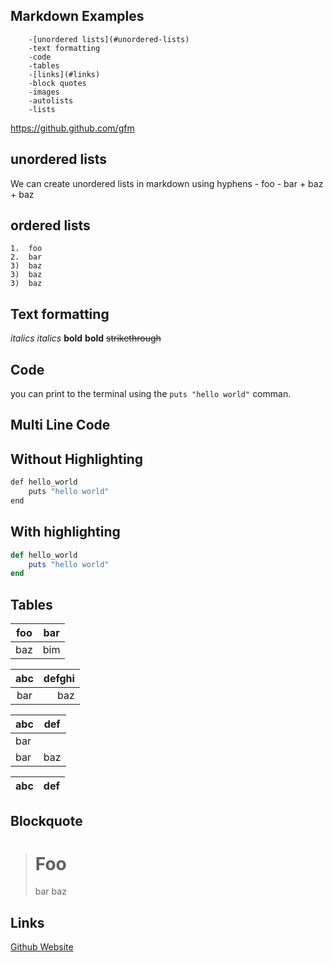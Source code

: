 ## Markdown Examples

        -[unordered lists](#unordered-lists)
        -text formatting
        -code
        -tables
        -[links](#links)
        -block quotes
        -images
        -autolists
        -lists


https://github.github.com/gfm

## unordered lists

We can create unordered lists in markdown using hyphens
    - foo
    - bar
    + baz
    + baz

## ordered lists

    1.  foo
    2.  bar
    3)  baz
    3)  baz
    3)  baz

## Text formatting

_italics_
*italics*
**bold**
__bold__
~~strikethrough~~

## Code

you can print to the terminal using the `puts "hello world"` comman.

## Multi Line Code

## Without Highlighting

```sh
def hello_world
    puts "hello world"
end
```
## With highlighting

```rb
def hello_world
    puts "hello world"
end
```
## Tables

| foo | bar |
| --- | --- |
| baz | bim |

| abc | defghi |
:-: | -----------:
bar | baz |


| abc | def |
| --- | --- |
| bar |
| bar | baz | boo |

| abc | def |
| --- | --- |


## Blockquote

   > # Foo
   > bar
 > baz


 ## Links

[Github Website](https:github.com)
